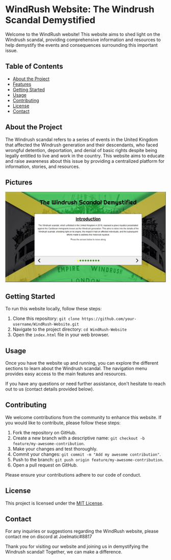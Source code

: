 # WindRush Website: The Windrush Scandal Demystified

Welcome to the WindRush website! This website aims to shed light on the Windrush scandal, providing comprehensive information and resources to help demystify the events and consequences surrounding this important issue.

## Table of Contents

- [About the Project](#about-the-project)
- [Features](#features)
- [Getting Started](#getting-started)
- [Usage](#usage)
- [Contributing](#contributing)
- [License](#license)
- [Contact](#contact)

## About the Project

The Windrush scandal refers to a series of events in the United Kingdom that affected the Windrush generation and their descendants, who faced wrongful detention, deportation, and denial of basic rights despite being legally entitled to live and work in the country. This website aims to educate and raise awareness about this issue by providing a centralized platform for information, stories, and resources.

## Pictures

![A breath look](ReadMe-Stuff/Home.JPG)

## Getting Started

To run this website locally, follow these steps:

1. Clone this repository: `git clone https://github.com/your-username/WindRush-Website.git`
2. Navigate to the project directory: `cd WindRush-Website`
3. Open the `index.html` file in your web browser.

## Usage

Once you have the website up and running, you can explore the different sections to learn about the Windrush scandal. The navigation menu provides easy access to the main features and resources.

If you have any questions or need further assistance, don't hesitate to reach out to us (contact details provided below).

## Contributing

We welcome contributions from the community to enhance this website. If you would like to contribute, please follow these steps:

1. Fork the repository on GitHub.
2. Create a new branch with a descriptive name: `git checkout -b feature/my-awesome-contribution`.
3. Make your changes and test thoroughly.
4. Commit your changes: `git commit -m "Add my awesome contribution"`.
5. Push to the branch: `git push origin feature/my-awesome-contribution`.
6. Open a pull request on GitHub.

Please ensure your contributions adhere to our code of conduct.

## License

This project is licensed under the [MIT License](LICENSE).

## Contact

For any inquiries or suggestions regarding the WindRush website, please contact me on discord at Joelmatic#8817

Thank you for visiting our website and joining us in demystifying the Windrush scandal! Together, we can make a difference.
